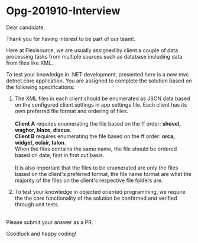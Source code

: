 # Opg-201910-Interview

Dear candidate,

Thank you for having interest to be part of our team!.

Here at Flexisource, we are usually assigned by client a couple of data processing tasks from multiple sources such as database including data from files like XML.

To test your knowledge in .NET development, presented here is a new mvc dotnet core application. You are assigned to complete the solution based on the following specifications:

1. The XML files in each client should be enumerated as JSON data based on the configured client settings in app settings file. 
Each client has its own preferred file format and ordering of files.<br><br>
**Client A** requires enumerating the file based on the ff order: **shovel, waghor, blaze, discus**.<br>
**Client B** requires enumerating the file based on the ff order: **orca, widget, eclair, talon**.<br>
When the files contains the same name, the file should be ordered based on date, first in first out basis.
<br><br>
It is also important that the files to be enumerated are only the files based on the client's preferred format, the file name format are what the majority of the files on the client's respective file folders are.

2. To test your knowledge in objected oriented programming, we require the the core functionality of the solution be confirmed and verified through unit tests.<br><br>

Please submit your answer as a PR.

Goodluck and happy coding!
